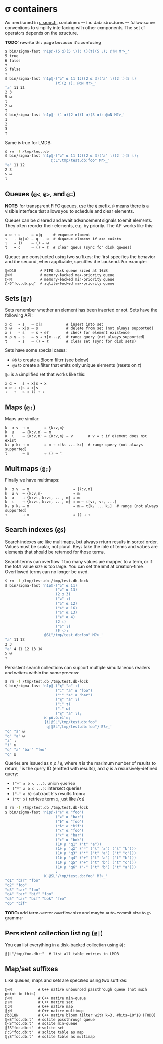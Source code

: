 # σ containers
As mentioned in [σ search](sigma-search.md), containers -- i.e. data structures -- follow some conventions to simplify interfacing with other components. The set of operators depends on the structure.

**TODO:** rewrite this page because it's confusing


```bash
$ bin/sigma-fast 'n1p@-(5 α)(5 ι)(6 ι)(τ)(5 ι); @?N M?>_'
5 true
6 false
τ
5 false
τ
$ bin/sigma-fast 'n1p@-("a" α 11 12)(2 α 3)("a" ι)(2 ι)(5 ι)
                       (τ)(2 ι); @:N M?>_'
"a" 11 12
2 3
5 ω
τ
2 ω
τ
$ bin/sigma-fast 'n1p@- (1 α)(2 α)(1 α)(3 α); @uN M?>_'
1
2
3
τ
```

Same is true for LMDB:

```bash
$ rm -f /tmp/test.db
$ bin/sigma-fast 'n1p@-("a" α 11 12)(2 α 3)("a" ι)(2 ι)(5 ι);
                     @:L"/tmp/test.db:foo" M?>_'
"a" 11 12
2 3
5 ω
τ
```


## Queues (`@<`, `@>`, and `@=`)
**NOTE:** for transparent FIFO queues, use the `Q` prefix. `@` means there is a visible interface that allows you to schedule and clear elements.

Queues can be cleared and await advancement signals to emit elements. They often reorder their elements, e.g. by priority. The API works like this:

```
x α → q     ⇒ x|q     # enqueue element
ι   → (q|x) ⇒ q  → x  # dequeue element if one exists
ι   → ()    ⇒ () → ω
τ   → q     ⇒ () → τ  # clear queue (sync for disk queues)
```

Queues are constructed using two suffixes: the first specifies the behavior and the second, when applicable, specifies the backend. For example:

```
@=D1G           # FIFO disk queue sized at 1GiB
@>N             # memory-backed max-priority queue
@<N             # memory-backed min-priority queue
@>S"foo.db:pq"  # sqlite-backed max-priority queue
```


## Sets (`@?`)
Sets remember whether an element has been inserted or not. Sets have the following API:

```
x α   → s   ⇒ x|s           # insert into set
x ω   → x|s ⇒ s             # delete from set (not always supported)
x ι   → s   ⇒ s → e?        # check for element existence
x ρ y → s   ⇒ s → τ[x...y]  # range query (not always supported)
τ     → s   ⇒ () → τ        # clear set (sync for disk sets)
```

Sets have some special cases:

+ `@b` to create a Bloom filter (see below)
+ `@u` to create a filter that emits only unique elements (resets on _τ_)

`@u` is a simplified set that works like this:

```
x α →   s ⇒ x|s → x
x α → x|s ⇒ x|s
τ   →   s ⇒ () → τ
```


## Maps (`@:`)
Maps are similar:

```
k  α v  → m       ⇒ {k:v,m}
k  ω    → {k:v,m} ⇒ m
k  ι    → {k:v,m} ⇒ {k:v,m} → v       # v = τ if element does not exist
k₁ ρ k₂ → m       ⇒ m → τ[k₁ ... k₂]  # range query (not always supported)
τ       → m       ⇒ () → τ
```


## Multimaps (`@;`)
Finally we have multimaps:

```
k  α v  → m                    ⇒ {k:v,m}
k  ω v  → {k:v,m}              ⇒ m
k  ω    → {k:v₁, k:v₂, ..., m} ⇒ m
k  ι    → {k:v₁, k:v₂, ..., m} ⇒ m → τ[v₁, v₂, ...]
k₁ ρ k₂ → m                    ⇒ m → τ[k₁ ... k₂]  # range (not always supported)
τ       → m                    ⇒ () → τ
```


## Search indexes (`@S`)
Search indexes are like multimaps, but always return results in sorted order. Values must be scalar, not plural. Keys take the role of terms and values are elements that should be returned for those terms.

Search terms can overflow if too many values are mapped to a term, or if the total value size is too large. You can set the limit at creation-time. Overflowed terms can no longer be used.

```bash
$ rm -f /tmp/test.db /tmp/test.db-lock
$ bin/sigma-fast 'n1p@-("a" α 11)
                       ("a" α 13)
                       (2 α 3)
                       ("a" ι)
                       ("a" α 12)
                       ("a" α 16)
                       ("a" α 13)
                       ("a" α 4)
                       (2 ι)
                       ("a" ι)
                       (5 ι);
                  @SL"/tmp/test.db:foo" M?>_'
"a" 11 13
2 3
"a" 4 11 12 13 16
5 ω
τ
```

Persistent search collections can support multiple simultaneous readers and writers within the same process:

```bash
$ rm -f /tmp/test.db /tmp/test.db-lock
$ bin/sigma-fast 'n1p@-("q" "a" ι)
                       ("i" "a" α "foo")
                       ("i" "a" α "bar")
                       ("q" "a" ι)
                       ("i" τ)
                       ("i" ω)
                       ("q" "a" ι);
                  K pΘ.0.01`x;
                  {i|@SL"/tmp/test.db:foo"
                   q|@SL"/tmp/test.db:foo"} M?>_'
"q" "a" ω
"q" "a" ω
"i" τ
"i" ω
"q" "a" "bar" "foo"
"q" ω
```

Queries are issued as _n ρ i q_, where _n_ is the maximum number of results to return, _i_ is the query ID (emitted with results), and _q_ is a recursively-defined query:

+ `("+" a b c ...)`: union queries
+ `("*" a b c ...)`: intersect queries
+ `("-" a b)` subtract `b`'s results from `a`
+ `("t" x)` retrieve term `x`, just like _(x ι)_

```bash
$ rm -f /tmp/test.db /tmp/test.db-lock
$ bin/sigma-fast 'n1p@-("a" α "foo")
                       ("a" α "bar")
                       ("b" α "foo")
                       ("b" α "bif")
                       ("c" α "foo")
                       ("c" α "bar")
                       ("c" α "bok")
                       (10 ρ "q1" ("t" "a"))
                       (10 ρ "q2" ("*" ("t" "a") ("t" "b")))
                       (10 ρ "q3" ("*" ("t" "a") ("t" "c")))
                       (10 ρ "q4" ("+" ("t" "a") ("t" "b")))
                       (10 ρ "q5" ("+" ("t" "b") ("t" "c")))
                       (10 ρ "q6" ("-" ("t" "b") ("t" "a")))
                       ;
                  K @SL"/tmp/test.db:foo" M?>_'
"q1" "bar" "foo"
"q2" "foo"
"q3" "bar" "foo"
"q4" "bar" "bif" "foo"
"q5" "bar" "bif" "bok" "foo"
"q6" "bif"
```

**TODO:** add term-vector overflow size and maybe auto-commit size to `@S` grammar


## Persistent collection listing (`@|`)
You can list everything in a disk-backed collection using `@|`:

```
@|L"/tmp/foo.db:t"  # list all table entries in LMDB
```


## Map/set suffixes
Like queues, maps and sets are specified using two suffixes:

```
@=N            # C++ native unbounded passthrough queue (not much point to this)
@<N            # C++ native min-queue
@?N            # C++ native set
@:N            # C++ native map
@;N            # C++ native multimap
@b318N         # C++ native bloom filter with k=3, #bits=10^18 (TODO)
@=S"foo.db:t"  # sqlite passthrough queue
@<S"foo.db:t"  # sqlite min-queue
@?S"foo.db:t"  # sqlite set
@:S"foo.db:t"  # sqlite table as map
@;S"foo.db:t"  # sqlite table as multimap
```
